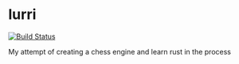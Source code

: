 # lurri

[![Build Status](https://travis-ci.org/ludat/lurri.svg?branch=master)](https://travis-ci.org/ludat/lurri)

My attempt of creating a chess engine and learn rust in the process

